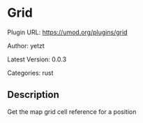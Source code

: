 # Grid

Plugin URL: https://umod.org/plugins/grid

Author: yetzt

Latest Version: 0.0.3

Categories: rust

## Description

Get the map grid cell reference for a position
